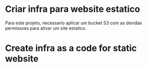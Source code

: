 # Criar infra para website estatico

Para este projeto, necessario aplicar um bucket S3 com as devidas permissoes para ativar um site estatico.

# Create infra as a code for static website